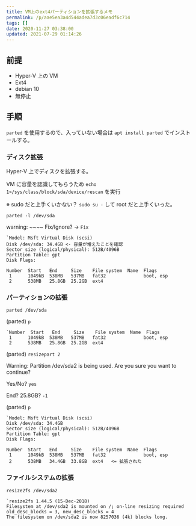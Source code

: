 ```yaml
---
title: VM上のext4パーティションを拡張するメモ
permalink: /p/aae5ea3a4d544adea7d3c06eadf6c714
tags: []
date: 2020-11-27 03:38:00
updated: 2021-07-29 01:14:26
---
```


## 前提

- Hyper-V 上の VM
- Ext4
- debian 10
- 無停止

## 手順

`parted` を使用するので、入っていない場合は `apt install parted` でインストールする。

### ディスク拡張

Hyper-V 上でディスクを拡張する。

VM に容量を認識してもらうため `echo 1>/sys/class/block/sda/device/rescan` を実行

※ sudo だと上手くいかない？ `sudo su -` して root だと上手くいった。

`parted -l /dev/sda`

warning: \~\~\~\~ Fix/Ignore? -> `Fix`

```
`Model: Msft Virtual Disk (scsi)
Disk /dev/sda: 34.4GB <- 容量が増えたことを確認
Sector size (logical/physical): 512B/4096B
Partition Table: gpt
Disk Flags:

Number  Start   End     Size    File system  Name  Flags
 1      1049kB  538MB   537MB   fat32              boot, esp
 2      538MB   25.8GB  25.2GB  ext4
```

### パーティションの拡張

`parted /dev/sda`

(parted) `p`

```
`Number  Start   End     Size    File system  Name  Flags
 1      1049kB  538MB   537MB   fat32              boot, esp
 2      538MB   25.8GB  25.2GB  ext4
```

(parted) `resizepart 2`

Warning: Partition /dev/sda2 is being used. Are you sure you want to continue?

Yes/No? `yes`

End? 25.8GB? `-1`

(parted) `p`

```
`Model: Msft Virtual Disk (scsi)
Disk /dev/sda: 34.4GB
Sector size (logical/physical): 512B/4096B
Partition Table: gpt
Disk Flags:

Number  Start   End     Size    File system  Name  Flags
 1      1049kB  538MB   537MB   fat32              boot, esp
 2      538MB   34.4GB  33.8GB  ext4   <= 拡張された
```

### ファイルシステムの拡張

`resize2fs /dev/sda2`

```
`resize2fs 1.44.5 (15-Dec-2018)
Filesystem at /dev/sda2 is mounted on /; on-line resizing required
old_desc_blocks = 3, new_desc_blocks = 4
The filesystem on /dev/sda2 is now 8257036 (4k) blocks long.
```
